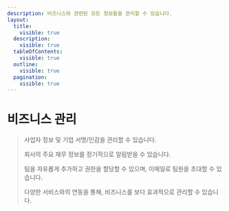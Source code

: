 ```yaml
---
description: 비즈니스와 관련된 모든 정보들을 관리할 수 있습니다.
layout:
  title:
    visible: true
  description:
    visible: true
  tableOfContents:
    visible: true
  outline:
    visible: true
  pagination:
    visible: true
---
```


# 비즈니스 관리

> 사업자 정보 및 기업 서명/인감을 관리할 수 있습니다.
>
> 회사의 주요 재무 정보를 정기적으로 알림받을 수 있습니다.
>
> 팀을 자유롭게 추가하고 권한을 할당할 수 있으며, 이메일로 팀원을 초대할 수 있습니다.
>
> 다양한 서비스와의 연동을 통해, 비즈니스를 보다 효과적으로 관리할 수 있습니다.

<figure><img src="../.gitbook/assets/image (23).png" alt=""><figcaption></figcaption></figure>

